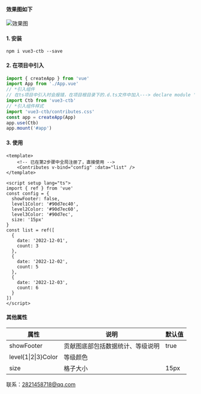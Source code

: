 #### 效果图如下

![效果图](C:\Users\codercy\Desktop\contribute.PNG)

#### 1. 安装

```
npm i vue3-ctb --save
```

#### 2. 在项目中引入

```js
import { createApp } from 'vue'
import App from './App.vue'
// *引入组件
// 在ts项目中引入时会报错，在项目根目录下的.d.ts文件中加入---> declare module 'vue3-ctb'
import Ctb from 'vue3-ctb'
// *引入组件样式
import 'vue3-ctb/contributes.css'
const app = createApp(App)
app.use(Ctb)
app.mount('#app')
```

#### 3. 使用

```vue
<template>
	<!-- 已在第2步骤中全局注册了，直接使用 -->
	<Contributes v-bind="config" :data="list" />
</template>

<script setup lang="ts">
import { ref } from 'vue'
const config = {
  showFooter: false,
  level1Color: '#90d7ec40',
  level2Color: '#90d7ec60',
  level3Color: '#90d7ec',
  size: '15px'
}
const list = ref([
  {
    date: '2022-12-01',
    count: 3
  },
  {
    date: '2022-12-02',
    count: 5
  },
  {
    date: '2022-12-03',
    count: 6
  }
])
</script>
```

#### 其他属性

| 属性                | 说明                             | 默认值 |
| ------------------- | -------------------------------- | ------ |
| showFooter          | 贡献图底部包括数据统计、等级说明 | true   |
| level{1\|2\|3}Color | 等级颜色                         |        |
| size                | 格子大小                         | 15px   |

联系：2821458718@qq.com